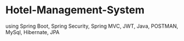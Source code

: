 # Hotel-Management-System
using Spring Boot, Spring Security, Spring MVC, JWT, Java, POSTMAN, MySql, Hibernate, JPA
